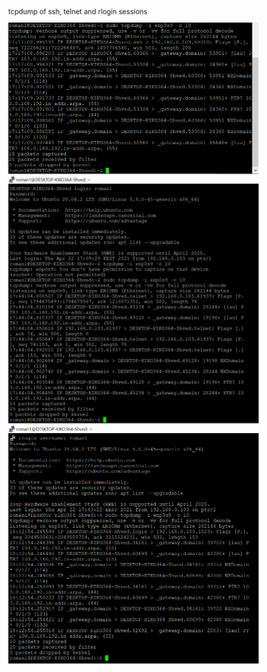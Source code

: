 tcpdump of ssh, telnet and rlogin sessions

<img src="screenshots/23.png">
<img src="screenshots/23a.png">
<img src="screenshots/23b.png">
